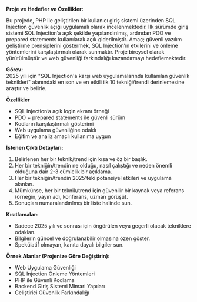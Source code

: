 **Proje ve Hedefler ve Özellikler:**

Bu projede, PHP ile geliştirilen bir kullanıcı giriş sistemi üzerinden SQL Injection güvenlik açığı uygulamalı olarak incelenmektedir. İlk sürümde giriş sistemi SQL Injection’a açık şekilde yapılandırılmış, ardından PDO ve prepared statements kullanılarak açık giderilmiştir. Amaç; güvenli yazılım geliştirme prensiplerini göstermek, SQL Injection’ın etkilerini ve önleme yöntemlerini karşılaştırmalı olarak sunmaktır. Proje bireysel olarak yürütülmüştür ve web güvenliği farkındalığı kazandırmayı hedeflemektedir.

**Görev:**  
2025 yılı için "SQL Injection'a karşı web uygulamalarında kullanılan güvenlik teknikleri" alanındaki en son ve en etkili ilk 10 tekniği/trendi derinlemesine araştır ve belirle.

**Özellikler**  
- SQL Injection’a açık login ekranı örneği  
- PDO + prepared statements ile güvenli sürüm  
- Kodların karşılaştırmalı gösterimi  
- Web uygulama güvenliğine odaklı  
- Eğitim ve analiz amaçlı kullanıma uygun  

**İstenen Çıktı Detayları:**  
1. Belirlenen her bir teknik/trend için kısa ve öz bir başlık.  
2. Her bir tekniğin/trendin ne olduğu, nasıl çalıştığı ve neden önemli olduğuna dair 2-3 cümlelik bir açıklama.  
3. Her bir tekniğin/trendin 2025'teki potansiyel etkileri ve uygulama alanları.  
4. Mümkünse, her bir teknik/trend için güvenilir bir kaynak veya referans (örneğin, yayın adı, konferans, uzman görüşü).  
5. Sonuçları numaralandırılmış bir liste halinde sun.  

**Kısıtlamalar:**  
- Sadece 2025 yılı ve sonrası için öngörülen veya geçerli olacak tekniklere odaklan.  
- Bilgilerin güncel ve doğrulanabilir olmasına özen göster.  
- Spekülatif olmayan, kanıta dayalı bilgiler sun.  

**Örnek Alanlar (Projenize Göre Değiştirin):**  
- Web Uygulama Güvenliği  
- SQL Injection Önleme Yöntemleri  
- PHP ile Güvenli Kodlama  
- Backend Giriş Sistemi Mimari Yapıları  
- Geliştirici Güvenlik Farkındalığı
